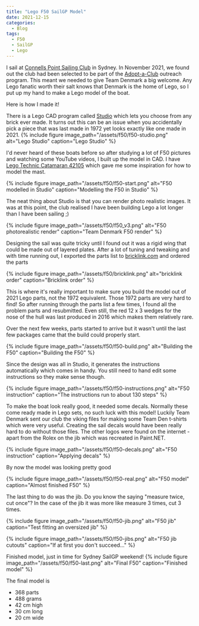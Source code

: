 ```yaml
---
title: "Lego F50 SailGP Model"
date: 2021-12-15
categories:
  - Blog
tags:
  - F50
  - SailGP
  - Lego
---
```


I sail at [Connells Point Sailing Club](https://www.facebook.com/ConnellsPointSC/) in Sydney. In November 2021, we found out the club had been selected to be part of the [Adopt-a-Club](https://sailgp.com/news/21/sailgp-adopt-a-club-launches-sydney/) outreach program. This meant we needed to give Team Denmark a big welcome. Any Lego fanatic worth their salt knows that Denmark is the home of Lego, so I put up my hand to make a Lego model of the boat.

Here is how I made it!

There is a Lego CAD program called [Studio](https://www.bricklink.com/v2/build/studio.page) which lets you choose from any brick ever made. It turns out this can be an issue when you accidentally pick a piece that was last made in 1972 yet looks exactly like one made in 2021. 
{% include figure image_path="/assets/f50/f50-studio.png" alt="Lego Studio" caption="Lego Studio" %}


I'd never heard of these boats before so after studying a lot of F50 pictures and watching some YouTube videos, I built up the model in CAD. I have [Lego Technic Catamaran 42105](https://www.target.com.au/p/lego-reg-technic-catamaran-421-5/63370843) which gave me some inspiration for how to model the mast.

{% include figure image_path="/assets/f50/f50-start.png" alt="F50 modelled in Studio" caption="Modelling the F50 in Studio" %}

The neat thing about Studio is that you can render photo realistic images. It was at this point, the club realised I have been building Lego a lot longer than I have been sailing ;)

{% include figure image_path="/assets/f50/f50_v3.png" alt="F50 photorealistic render" caption="Team Denmark F50 render" %}

Designing the sail was quite tricky until I found out it was a rigid wing that could be made out of layered plates. After a lot of tuning and tweaking and with time running out, I exported the parts list to [bricklink.com](https://www.bricklink.com) and ordered the parts

{% include figure image_path="/assets/f50/bricklink.png" alt="bricklink order" caption="Bricklink order" %}

This is where it's really important to make sure you build the model out of 2021 Lego parts, not the 1972 equivalent. Those 1972 parts are very hard to find! So after running through the parts list a few times, I found all the problem parts and resubmitted.
Even still, the red 12 x 3 wedges for the nose of the hull was last produced in 2016 which makes them relatively rare.


Over the next few weeks, parts started to arrive but it wasn't until the last few packages came that the build could properly start.

{% include figure image_path="/assets/f50/f50-build.png" alt="Building the F50" caption="Building the F50" %}

Since the design was all in Studio, it generates the instructions automatically which comes in handy. You still need to hand edit some instructions so they make sense though.

{% include figure image_path="/assets/f50/f50-instructions.png" alt="F50 instruction" caption="The instructions run to about 130 steps" %}


To make the boat look really good, it needed some decals. Normally these come ready made in Lego sets, no such luck with this model! Luckily Team Denmark sent our club the viking files for making some Team Den t-shirts which were very useful. Creating the sail decals would have been really hard to do without those files.
The other logos were found on the internet - apart from the Rolex on the jib which was recreated in Paint.NET.

{% include figure image_path="/assets/f50/f50-decals.png" alt="F50 instruction" caption="Applying decals" %}

By now the model was looking pretty good

{% include figure image_path="/assets/f50/f50-real.png" alt="F50 model" caption="Almost finished F50" %}

The last thing to do was the jib. Do you know the saying "measure twice, cut once"? In the case of the jib it was more like measure 3 times, cut 3 times.

{% include figure image_path="/assets/f50/f50-jib.png" alt="F50 jib" caption="Test fitting an oversized jib" %}

{% include figure image_path="/assets/f50/f50-jibs.png" alt="F50 jib cutouts" caption="If at first you don't succeed..." %}

Finished model, just in time for Sydney SailGP weekend!
{% include figure image_path="/assets/f50/f50-last.png" alt="Final F50" caption="Finished model" %}

The final model is 

* 368 parts
* 488 grams
* 42 cm high
* 30 cm long
* 20 cm wide
